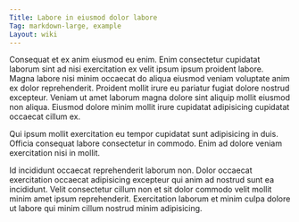 ```yaml
---
Title: Labore in eiusmod dolor labore
Tag: markdown-large, example
Layout: wiki
---
```

Consequat et ex anim eiusmod eu enim. Enim consectetur cupidatat laborum sint ad nisi exercitation ex velit ipsum ipsum proident labore. Magna labore nisi minim occaecat do aliqua eiusmod veniam voluptate anim ex dolor reprehenderit. Proident mollit irure eu pariatur fugiat dolore nostrud excepteur. Veniam ut amet laborum magna dolore sint aliquip mollit eiusmod non aliqua. Eiusmod dolore minim mollit irure cupidatat adipisicing cupidatat occaecat cillum ex.

Qui ipsum mollit exercitation eu tempor cupidatat sunt adipisicing in duis. Officia consequat labore consectetur in commodo. Enim ad dolore veniam exercitation nisi in mollit.

Id incididunt occaecat reprehenderit laborum non. Dolor occaecat exercitation occaecat adipisicing excepteur qui anim ad nostrud sunt ea incididunt. Velit consectetur cillum non et sit dolor commodo velit mollit minim amet ipsum reprehenderit. Exercitation laborum et minim culpa dolore ut labore qui minim cillum nostrud minim adipisicing.